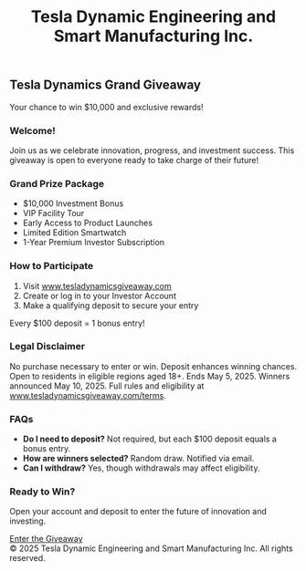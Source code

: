 <!DOCTYPE html><htmlwww.tesladynamicsgiveaway.com lang="en">
<head>
  <meta charset="UTF-8" />
  <meta name="viewport" content="width=device-width, initial-scale=1.0" />
  <title>Tesla Dynamics Grand Giveaway</title>
  <script src="https://cdn.tailwindcss.com"></script>
</head>
<body class="bg-gray-50 text-gray-800">
  <header class="bg-white shadow">
    <div class="max-w-7xl mx-auto px-4 py-6 flex justify-between items-center">
      <h1 class="text-2xl font-bold">Tesla Dynamic Engineering and Smart Manufacturing Inc.</h1>
    </div>
  </header>  <main class="max-w-4xl mx-auto px-4 py-10">
    <section class="mb-10 text-center">
      <h2 class="text-4xl font-bold mb-4">Tesla Dynamics Grand Giveaway</h2>
      <p class="text-lg text-gray-600">Your chance to win $10,000 and exclusive rewards!</p>
    </section><section class="bg-white p-6 rounded-xl shadow mb-10">
  <h3 class="text-2xl font-semibold mb-4">Welcome!</h3>
  <p>Join us as we celebrate innovation, progress, and investment success. This giveaway is open to everyone ready to take charge of their future!</p>
</section>

<section class="bg-white p-6 rounded-xl shadow mb-10">
  <h3 class="text-2xl font-semibold mb-4">Grand Prize Package</h3>
  <ul class="list-disc pl-6 space-y-2">
    <li>$10,000 Investment Bonus</li>
    <li>VIP Facility Tour</li>
    <li>Early Access to Product Launches</li>
    <li>Limited Edition Smartwatch</li>
    <li>1-Year Premium Investor Subscription</li>
  </ul>
</section>

<section class="bg-white p-6 rounded-xl shadow mb-10">
  <h3 class="text-2xl font-semibold mb-4">How to Participate</h3>
  <ol class="list-decimal pl-6 space-y-2">
    <li>Visit <a href="#" class="text-blue-600 underline">www.tesladynamicsgiveaway.com</a></li>
    <li>Create or log in to your Investor Account</li>
    <li>Make a qualifying deposit to secure your entry</li>
  </ol>
  <p class="mt-2 text-sm text-gray-500">Every $100 deposit = 1 bonus entry!</p>
</section>

<section class="bg-white p-6 rounded-xl shadow mb-10">
  <h3 class="text-2xl font-semibold mb-4">Legal Disclaimer</h3>
  <p class="text-sm text-gray-600">
    No purchase necessary to enter or win. Deposit enhances winning chances. Open to residents in eligible regions aged 18+. Ends May 5, 2025. Winners announced May 10, 2025. Full rules and eligibility at <a href="#" class="underline">www.tesladynamicsgiveaway.com/terms</a>.
  </p>
</section>

<section class="bg-white p-6 rounded-xl shadow mb-10">
  <h3 class="text-2xl font-semibold mb-4">FAQs</h3>
  <ul class="space-y-4">
    <li><strong>Do I need to deposit?</strong> Not required, but each $100 deposit equals a bonus entry.</li>
    <li><strong>How are winners selected?</strong> Random draw. Notified via email.</li>
    <li><strong>Can I withdraw?</strong> Yes, though withdrawals may affect eligibility.</li>
  </ul>
</section>

<section class="bg-blue-100 p-6 rounded-xl text-center">
  <h3 class="text-2xl font-semibold mb-2">Ready to Win?</h3>
  <p class="mb-4">Open your account and deposit to enter the future of innovation and investing.</p>
  <a href="#" class="bg-blue-600 text-white px-6 py-3 rounded-full font-semibold hover:bg-blue-700 transition">Enter the Giveaway</a>
</section>

  </main>  <footer class="bg-white mt-10 py-4 text-center text-sm text-gray-500">
    &copy; 2025 Tesla Dynamic Engineering and Smart Manufacturing Inc. All rights reserved.
  </footer>
</body>
</html>